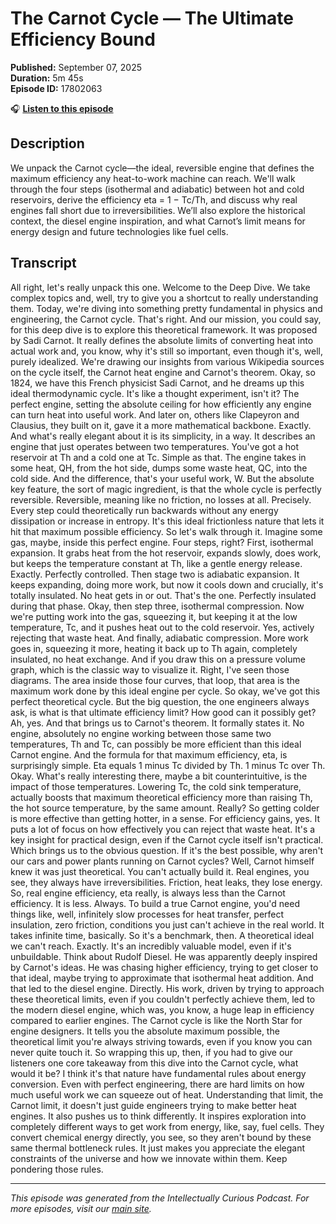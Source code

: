 # The Carnot Cycle — The Ultimate Efficiency Bound

**Published:** September 07, 2025  
**Duration:** 5m 45s  
**Episode ID:** 17802063

🎧 **[Listen to this episode](https://intellectuallycurious.buzzsprout.com/2529712/episodes/17802063-the-carnot-cycle-—-the-ultimate-efficiency-bound)**

## Description

<p>We unpack the Carnot cycle—the ideal, reversible engine that defines the maximum efficiency any heat-to-work machine can reach. We'll walk through the four steps (isothermal and adiabatic) between hot and cold reservoirs, derive the efficiency eta = 1 − Tc/Th, and discuss why real engines fall short due to irreversibilities. We’ll also explore the historical context, the diesel engine inspiration, and what Carnot’s limit means for energy design and future technologies like fuel cells.</p>

## Transcript

All right, let's really unpack this one. Welcome to the Deep Dive. We take complex topics and, well, try to give you a shortcut to really understanding them. Today, we're diving into something pretty fundamental in physics and engineering, the Carnot cycle. That's right. And our mission, you could say, for this deep dive is to explore this theoretical framework. It was proposed by Sadi Carnot. It really defines the absolute limits of converting heat into actual work and, you know, why it's still so important, even though it's, well, purely idealized. We're drawing our insights from various Wikipedia sources on the cycle itself, the Carnot heat engine and Carnot's theorem. Okay, so 1824, we have this French physicist Sadi Carnot, and he dreams up this ideal thermodynamic cycle. It's like a thought experiment, isn't it? The perfect engine, setting the absolute ceiling for how efficiently any engine can turn heat into useful work. And later on, others like Clapeyron and Clausius, they built on it, gave it a more mathematical backbone. Exactly. And what's really elegant about it is its simplicity, in a way. It describes an engine that just operates between two temperatures. You've got a hot reservoir at Th and a cold one at Tc. Simple as that. The engine takes in some heat, QH, from the hot side, dumps some waste heat, QC, into the cold side. And the difference, that's your useful work, W. But the absolute key feature, the sort of magic ingredient, is that the whole cycle is perfectly reversible. Reversible, meaning like no friction, no losses at all. Precisely. Every step could theoretically run backwards without any energy dissipation or increase in entropy. It's this ideal frictionless nature that lets it hit that maximum possible efficiency. So let's walk through it. Imagine some gas, maybe, inside this perfect engine. Four steps, right? First, isothermal expansion. It grabs heat from the hot reservoir, expands slowly, does work, but keeps the temperature constant at Th, like a gentle energy release. Exactly. Perfectly controlled. Then stage two is adiabatic expansion. It keeps expanding, doing more work, but now it cools down and crucially, it's totally insulated. No heat gets in or out. That's the one. Perfectly insulated during that phase. Okay, then step three, isothermal compression. Now we're putting work into the gas, squeezing it, but keeping it at the low temperature, Tc, and it pushes heat out to the cold reservoir. Yes, actively rejecting that waste heat. And finally, adiabatic compression. More work goes in, squeezing it more, heating it back up to Th again, completely insulated, no heat exchange. And if you draw this on a pressure volume graph, which is the classic way to visualize it. Right, I've seen those diagrams. The area inside those four curves, that loop, that area is the maximum work done by this ideal engine per cycle. So okay, we've got this perfect theoretical cycle. But the big question, the one engineers always ask, is what is that ultimate efficiency limit? How good can it possibly get? Ah, yes. And that brings us to Carnot's theorem. It formally states it. No engine, absolutely no engine working between those same two temperatures, Th and Tc, can possibly be more efficient than this ideal Carnot engine. And the formula for that maximum efficiency, eta, is surprisingly simple. Eta equals 1 minus Tc divided by Th. 1 minus Tc over Th. Okay. What's really interesting there, maybe a bit counterintuitive, is the impact of those temperatures. Lowering Tc, the cold sink temperature, actually boosts that maximum theoretical efficiency more than raising Th, the hot source temperature, by the same amount. Really? So getting colder is more effective than getting hotter, in a sense. For efficiency gains, yes. It puts a lot of focus on how effectively you can reject that waste heat. It's a key insight for practical design, even if the Carnot cycle itself isn't practical. Which brings us to the obvious question. If it's the best possible, why aren't our cars and power plants running on Carnot cycles? Well, Carnot himself knew it was just theoretical. You can't actually build it. Real engines, you see, they always have irreversibilities. Friction, heat leaks, they lose energy. So, real engine efficiency, eta really, is always less than the Carnot efficiency. It is less. Always. To build a true Carnot engine, you'd need things like, well, infinitely slow processes for heat transfer, perfect insulation, zero friction, conditions you just can't achieve in the real world. It takes infinite time, basically. So it's a benchmark, then. A theoretical ideal we can't reach. Exactly. It's an incredibly valuable model, even if it's unbuildable. Think about Rudolf Diesel. He was apparently deeply inspired by Carnot's ideas. He was chasing higher efficiency, trying to get closer to that ideal, maybe trying to approximate that isothermal heat addition. And that led to the diesel engine. Directly. His work, driven by trying to approach these theoretical limits, even if you couldn't perfectly achieve them, led to the modern diesel engine, which was, you know, a huge leap in efficiency compared to earlier engines. The Carnot cycle is like the North Star for engine designers. It tells you the absolute maximum possible, the theoretical limit you're always striving towards, even if you know you can never quite touch it. So wrapping this up, then, if you had to give our listeners one core takeaway from this dive into the Carnot cycle, what would it be? I think it's that nature have fundamental rules about energy conversion. Even with perfect engineering, there are hard limits on how much useful work we can squeeze out of heat. Understanding that limit, the Carnot limit, it doesn't just guide engineers trying to make better heat engines. It also pushes us to think differently. It inspires exploration into completely different ways to get work from energy, like, say, fuel cells. They convert chemical energy directly, you see, so they aren't bound by these same thermal bottleneck rules. It just makes you appreciate the elegant constraints of the universe and how we innovate within them. Keep pondering those rules.

---
*This episode was generated from the Intellectually Curious Podcast. For more episodes, visit our [main site](https://intellectuallycurious.buzzsprout.com).*
